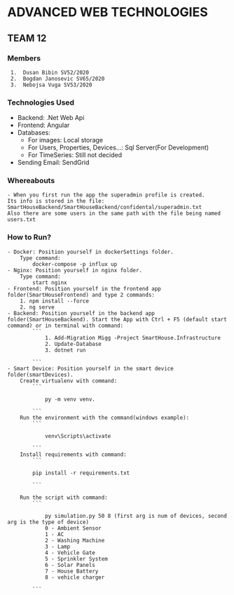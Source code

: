# ADVANCED WEB TECHNOLOGIES

## TEAM 12

### Members
     1.  Dusan Bibin SV52/2020
     2.  Bogdan Janosevic SV65/2020
     3.  Nebojsa Vuga SV53/2020

### Technologies Used

 - Backend: .Net Web Api
 - Frontend: Angular
 - Databases:
    - For images: Local storage
    - For Users, Properties, Devices...: Sql Server(For Development)
    - For TimeSeries: Still not decided
- Sending Email: SendGrid


### Whereabouts
    - When you first run the app the superadmin profile is created.
    Its info is stored in the file: SmartHouseBackend/SmartHouseBackend/confidental/superadmin.txt
    Also there are some users in the same path with the file being named users.txt

### How to Run?
    - Docker: Position yourself in dockerSettings folder. 
        Type command:
            docker-compose -p influx up
    - Nginx: Position yourself in nginx folder.
        Type command:
            start nginx
    - Frontend: Position yourself in the frontend app folder(SmartHouseFrontend) and type 2 commands:
        1. npm install --force
        2. ng serve
    - Backend: Position yourself in the backend app folder(SmartHouseBackend). Start the App with Ctrl + F5 (default start command) or in terminal with command:
            ```
                1. Add-Migration Migg -Project SmartHouse.Infrastructure
                2. Update-Database
                3. dotnet run
                
            ```
    - Smart Device: Position yourself in the smart device folder(smartDevices).
        Create virtualenv with command: 
            ```

                py -m venv venv.

            ```
        Run the environment with the command(windows example):
            ```

                venv\Scripts\activate

            ```
        Install requirements with command:
            ```

            pip install -r requirements.txt

            ```
        
        Run the script with command:
            ```

                py simulation.py 50 8 (first arg is num of devices, second arg is the type of device)
                0 - Ambient Sensor
                1 - AC
                2 - Washing Machine
                3 - Lamp
                4 - Vehicle Gate
                5 - Sprinkler System
                6 - Solar Panels
                7 - House Battery 
                8 - vehicle charger
                
            ```
